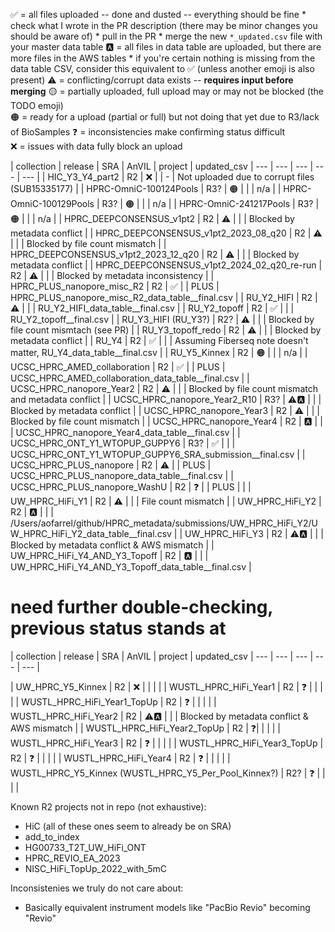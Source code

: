  

✅ = all files uploaded -- done and dusted -- everything should be fine
	* check what I wrote in the PR description (there may be minor changes you should be aware of)
	* pull in the PR 
	* merge the new `*_updated.csv` file with your master data table
🅰️ = all files in data table are uploaded, but there are more files in the AWS tables
	* if you're certain nothing is missing from the data table CSV, consider this equivalent to ✅ (unless another emoji is also present)
⚠️ = conflicting/corrupt data exists -- **requires input before merging**
🟡 = partially uploaded, full upload may or may not be blocked (the TODO emoji)  
🟠 = ready for a upload (partial or full) but not doing that yet due to R3/lack of BioSamples
❓ = inconsistencies make confirming status difficult  
❌ = issues with data fully block an upload


| collection | release | SRA | AnVIL | project | updated_csv
| --- | --- | --- | --- | --- |
| HIC_Y3_Y4_part2 | R2 | ❌ |  | - | Not uploaded due to corrupt files (SUB15335177) |
| HPRC-OmniC-100124Pools | R3? | 🟠 |  |  | n/a |
| HPRC-OmniC-100129Pools | R3? | 🟠 |  |  | n/a |
| HPRC-OmniC-241217Pools | R3? | 🟠 |  |  | n/a |
| HPRC_DEEPCONSENSUS_v1pt2 | R2 | ⚠️ |  |  | Blocked by metadata conflict |
| HPRC_DEEPCONSENSUS_v1pt2_2023_08_q20 | R2 | ⚠️ |  |  | Blocked by file count mismatch |
| HPRC_DEEPCONSENSUS_v1pt2_2023_12_q20 | R2 | ⚠️ |  |  | Blocked by metadata conflict |
| HPRC_DEEPCONSENSUS_v1pt2_2024_02_q20_re-run | R2 | ⚠️ |  |  | Blocked by metadata inconsistency |
| HPRC_PLUS_nanopore_misc_R2 | R2 | ✅ |  | PLUS | HPRC_PLUS_nanopore_misc_R2_data_table__final.csv |
| RU_Y2_HIFI | R2 | ⚠️ |  |  | RU_Y2_HIFI_data_table__final.csv |
| RU_Y2_topoff | R2 | ✅ |  |  | RU_Y2_topoff__final.csv |
| RU_Y3_HIFI (RU_Y3?) | R2? | ⚠️ |  |  | Blocked by file count mismtach (see PR) |
| RU_Y3_topoff_redo | R2 | ⚠️ |  |  | Blocked by metadata conflict |
| RU_Y4 | R2 | ✅ |  |  | Assuming Fiberseq note doesn't matter, RU_Y4_data_table__final.csv |
| RU_Y5_Kinnex | R2 | 🟠 |  |  | n/a |
| UCSC_HPRC_AMED_collaboration | R2 | ✅ |  | PLUS | UCSC_HPRC_AMED_collaboration_data_table__final.csv |
| UCSC_HPRC_nanopore_Year2 | R2 | ⚠️ |  |  | Blocked by file count mismatch and metadata conflict |
| UCSC_HPRC_nanopore_Year2_R10 | R3? | ⚠️🅰️ |  |  | Blocked by metadata conflict |
| UCSC_HPRC_nanopore_Year3 | R2 | ⚠️ |  |  | Blocked by file count mismatch |
| UCSC_HPRC_nanopore_Year4 | R2 | 🅰️ |  |  | UCSC_HPRC_nanopore_Year4_data_table__final.csv |
| UCSC_HPRC_ONT_Y1_WTOPUP_GUPPY6 | R3? | ✅ |  |  | UCSC_HPRC_ONT_Y1_WTOPUP_GUPPY6_SRA_submission__final.csv |
| UCSC_HPRC_PLUS_nanopore | R2 | ⚠️ |  | PLUS | UCSC_HPRC_PLUS_nanopore_data_table__final.csv |
| UCSC_HPRC_PLUS_nanopore_WashU | R2 | ❓ |  | PLUS |  |
| UW_HPRC_HiFi_Y1 | R2 | ⚠️ |  |  | File count mismatch |
| UW_HPRC_HiFi_Y2 | R2 | 🅰️ |  |  | /Users/aofarrel/github/HPRC_metadata/submissions/UW_HPRC_HiFi_Y2/UW_HPRC_HiFi_Y2_data_table__final.csv |
| UW_HPRC_HiFi_Y3 | R2 | ⚠️🅰️ |  |  | Blocked by metadata conflict & AWS mismatch |
| UW_HPRC_HiFi_Y4_AND_Y3_Topoff | R2 | 🅰️  |  |  | UW_HPRC_HiFi_Y4_AND_Y3_Topoff_data_table__final.csv |



# need further double-checking, previous status stands at
| collection | release | SRA | AnVIL | project | updated_csv
| --- | --- | --- | --- | --- |



| UW_HPRC_Y5_Kinnex | R2 | ❌ |  |  |  |
| WUSTL_HPRC_HiFi_Year1 | R2 | ❓ |  |  |  |
| WUSTL_HPRC_HiFi_Year1_TopUp | R2 | ❓ |  |  |  |
| WUSTL_HPRC_HiFi_Year2 | R2 | ⚠️🅰️ |  |  | Blocked by metadata conflict & AWS mismatch |
| WUSTL_HPRC_HiFi_Year2_TopUp | R2 | ❓|  |  |  |
| WUSTL_HPRC_HiFi_Year3 | R2 | ❓ |  |  |  |
| WUSTL_HPRC_HiFi_Year3_TopUp | R2 | ❓ |  |  |  |
| WUSTL_HPRC_HiFi_Year4 | R2 | ❓ |  |  |  |
| WUSTL_HPRC_Y5_Kinnex (WUSTL_HPRC_Y5_Per_Pool_Kinnex?) | R2? | ❓ |  |  |  |


Known R2 projects not in repo (not exhaustive):
* HiC (all of these ones seem to already be on SRA)
* add_to_index
* HG00733_T2T_UW_HiFi_ONT
* HPRC_REVIO_EA_2023
* NISC_HiFi_TopUp_2022_with_5mC


Inconsistenies we truly do not care about:
* Basically equivalent instrument models like "PacBio Revio" becoming "Revio"
